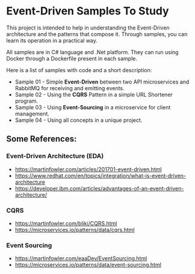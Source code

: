 # Event-Driven Samples To Study

This project is intended to help in understanding the Event-Driven architecture and the patterns that compose it. Through samples, you can learn its operation in a practical way.

All samples are in C# language and .Net platform. They can run using Docker through a Dockerfile present in each sample.

Here is a list of samples with code and a short description:

- Sample 01 - Simple **Event-Driven** between two API microservices and RabbitMQ for receiving and emitting events.
- Sample 02 - Using the **CQRS** Pattern in a simple URL Shortener program.
- Sample 03 - Using **Event-Sourcing** in a microservice for client management.
- Sample 04 - Using all concepts in a unique project.

## Some References:

### Event-Driven Architecture (EDA)
- https://martinfowler.com/articles/201701-event-driven.html
- https://www.redhat.com/en/topics/integration/what-is-event-driven-architecture
- https://developer.ibm.com/articles/advantages-of-an-event-driven-architecture/

### CQRS
- https://martinfowler.com/bliki/CQRS.html
- https://microservices.io/patterns/data/cqrs.html

### Event Sourcing
- https://martinfowler.com/eaaDev/EventSourcing.html
- https://microservices.io/patterns/data/event-sourcing.html